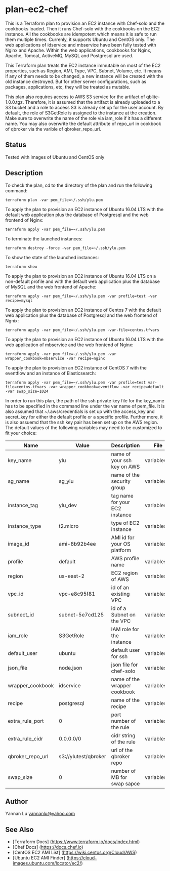 # plan-ec2-chef

This is a Terraform plan to provision an EC2 instance with Chef-solo and the cookbooks loaded. Then it runs Chef-solo with the cookbooks on the EC2 instance. All the cookbooks are idempotent which means it is safe to run them multiple times. Currenly, it supports Ubuntu and CentOS only. The web applications of idservice and mbservice have been fully tested with Nginx and Apache. Within the web applications, cookbooks for Nginx, Apache, Tomcat, ActiveMQ, MySQL and Postgresql are used.

This Terraform plan treats the EC2 instance immutable on most of the EC2 properties, such as Region, AMI, Type, VPC, Subnet, Volume, etc. It means if any of them needs to be changed, a new instance will be created with the old instance destroyed. But for other server configurations, such as packages, applications, etc, they will be treated as mutable.

This plan also requires access to AWS S3 service for the artifact of qblite-1.0.0.tgz. Therefore, it is assumed that the artifact is already uploaded to a S3 bucket and a role to access S3 is already set up for the user account. By default, the role of S3GetRole is assigned to the instance at the creation. Make sure to overwrite the name of the role via iam_role if it has a different name. You may also overwrite the default attribute of repo_url in cookbook of qbroker via the varible of qbroker_repo_url.

## Status

Tested with images of Ubuntu and CentOS only

## Description

To check the plan, cd to the directory of the plan and run the following command:
```
terraform plan -var pem_file=~/.ssh/ylu.pem
```

To apply the plan to provision an EC2 instance of Ubuntu 16.04 LTS with the default web application plus the database of Postgresql and the web frontend of Nginx:
```
terraform apply -var pem_file=~/.ssh/ylu.pem
```

To terminate the launched instances:
```
terraform destroy -force -var pem_file=~/.ssh/ylu.pem
```

To show the state of the launched instances:
```
terraform show
```

To apply the plan to provision an EC2 instance of Ubuntu 16.04 LTS on a non-default profile and with the default web application plus the database of MySQL and the web frontend of Apache:
```
terraform apply -var pem_file=~/.ssh/ylu.pem -var profile=test -var recipe=mysql
```

To apply the plan to provision an EC2 instance of Centos 7 with the default web application plus the database of Postgresql and the web frontend of Ngnix:
```
terraform apply -var pem_file=~/.ssh/ylu.pem -var-file=centos.tfvars
```

To apply the plan to provision an EC2 instance of Ubuntu 16.04 LTS with the web application of mbservice and the web frontend of Nginx:
```
terraform apply -var pem_file=~/.ssh/ylu.pem -var wrapper_cookbook=mbservice -var recipe=nginx
```

To apply the plan to provision an EC2 instance of CentOS 7 with the eventflow and an instance of Elasticsearch:
```
terraform apply -var pem_file=~/.ssh/ylu.pem -var profile=test var-file=centos.tfvars -var wrapper_cookbook=eventflow -var recipe=default -var swap_size=1024
```

In order to run this plan, the path of the ssh private key file for the key_name has to be specified in the command line under the var name of pem_file. It is also assumed that ~/.aws/credentials is set up with the access_key and secret_key for either the default profile or a specific profile. Further more, it is also assuemd that the ssh key pair has been set up on the AWS region. The default values of the following variables may need to be customized to fit your choice:

| Name                         | Value                | Description                    | File                  |
| ---                          | ---                  | ---                            | ---                   |
| key_name                     | ylu                  | name of your ssh key on AWS    | variables.tf          |
| sg_name                      | sg_ylu               | name of the security group     | variables.tf          |
| instance_tag                 | ylu_dev              | tag name for your EC2 instance | variables.tf          |
| instance_type                | t2.micro             | type of EC2 instance           | variables.tf          |
| image_id                     | ami-8b92b4ee         | AMI id for your OS platform    | variables.tf          |
| profile                      | default              | AWS profile name               | variables.tf          |
| region                       | us-east-2            | EC2 region of AWS              | variables.tf          |
| vpc_id                       | vpc-e8c95f81         | id of an existing VPC          | variables.tf          |
| subnect_id                   | subnet-5e7cd125      | id of a Subnet on the VPC      | variables.tf          |
| iam_role                     | S3GetRole            | IAM role for the instance      | variables.tf          |
| default_user                 | ubuntu               | default user for ssh           | variables.tf          |
| json_file                    | node.json            | json file for chef-solo        | variables.tf          |
| wrapper_cookbook             | idservice            | name of the wrapper cookbook   | variables.tf          |
| recipe                       | postgresql           | name of the recipe             | variables.tf          |
| extra_rule_port              | 0                    | port number of the rule        | variables.tf          |
| extra_rule_cidr              | 0.0.0.0/0            | cidr string of the rule        | variables.tf          |
| qbroker_repo_url             | s3://ylutest/qbroker | url of the qbroker repo        | variables.tf          |
| swap_size                    | 0                    | number of MB for swap sapce    | variables.tf          |

## Author
Yannan Lu <yannanlu@yahoo.com>

## See Also
* [Terraform Docs] (https://www.terraform.io/docs/index.html)
* [Chef Docs] (https://docs.chef.io)
* [CentOS EC2 AMI List] (https://wiki.centos.org/Cloud/AWS)
* [Ubuntu EC2 AMI Finder] (https://cloud-images.ubuntu.com/locator/ec2/)
